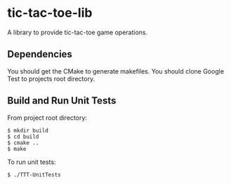 # tic-tac-toe-lib
A library to provide tic-tac-toe game operations.

## Dependencies

You should get the CMake to generate makefiles.
You should clone Google Test to projects root directory.

## Build and Run Unit Tests
From project root directory:

```
$ mkdir build
$ cd build
$ cmake ..
$ make
```

To run unit tests:

```
$ ./TTT-UnitTests
```

